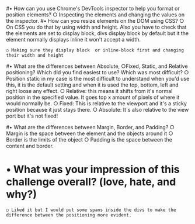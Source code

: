   #• How can you use Chrome's DevTools inspector to help you format or position elements?
    ○ Inspecting the elements and changing the values on the inspector.
  #• How can you resize elements on the DOM using CSS?
    ○ On CSS you do that by using width and height. Also you have to check that the elements are set to display block, divs display block by default but it the element normally displays inline it won't accept a width.
  
    ○ Making sure they display block  or inline-block first and changing their width and height
  #• What are the differences between Absolute,   ○Fixed, Static, and Relative positioning? Which did you find easiest to use? Which was most difficult?
    ○ Position static in my case is the most difficult to understand when you'd use this, it is the default setting and when it is used the top, bottom, left and right loose any effect.
    ○ Relative: this means it shifts from it's normal position in the specified value. It goes top x amount of pixels of where it would normally be.
    ○ Fixed: This is relative to the viewport and it's a sticky position because it just stays there.
    ○ Absolute: It´s also relative to the view port but it's not fixed!


  #• What are the differences between Margin, Border, and Padding?
    ○ Margin is the space between the element and the objects around it
    ○ Border is the limits of the object
    ○ Padding is the space between the content and border.
 # • What was your impression of this challenge overall? (love, hate, and why?)
    ○ Liked it but I would put some spans inside the divs to make the difference between the positioning more evident.
